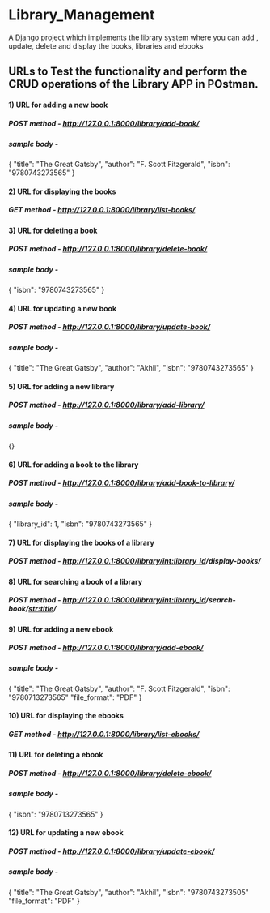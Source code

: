 # Library_Management
A Django project which implements the library system where you can add , update, delete and display the books, libraries and ebooks

## URLs to Test the functionality and perform the CRUD operations of the Library APP in POstman.
#### 1) URL for adding a new book
   ##### POST method - http://127.0.0.1:8000/library/add-book/
   ##### sample body -
   {
  "title": "The Great Gatsby",
  "author": "F. Scott Fitzgerald",
  "isbn": "9780743273565"
   }

#### 2) URL for displaying the books
   ##### GET method - http://127.0.0.1:8000/library/list-books/

#### 3) URL for deleting a book
   ##### POST method - http://127.0.0.1:8000/library/delete-book/
   ##### sample body -
   {
  "isbn": "9780743273565"
   }

#### 4) URL for updating a new book
   ##### POST method - http://127.0.0.1:8000/library/update-book/
   ##### sample body -
   {
  "title": "The Great Gatsby",
  "author": "Akhil",
  "isbn": "9780743273565"
   }

#### 5) URL for adding a new library
   ##### POST method - http://127.0.0.1:8000/library/add-library/
   ##### sample body -
   {}

#### 6) URL for adding a book to the library
   ##### POST method - http://127.0.0.1:8000/library/add-book-to-library/
   ##### sample body -
   {
  "library_id": 1,
  "isbn": "9780743273565"
   }

#### 7) URL for displaying the books of a library
   ##### POST method - http://127.0.0.1:8000/library/<int:library_id>/display-books/

#### 8) URL for searching a book of a library
   ##### POST method - http://127.0.0.1:8000/library/<int:library_id>/search-book/<str:title>/

#### 9) URL for adding a new ebook
   ##### POST method - http://127.0.0.1:8000/library/add-ebook/
   ##### sample body -
   {
  "title": "The Great Gatsby",
  "author": "F. Scott Fitzgerald",
  "isbn": "9780713273565"
  "file_format": "PDF"
   }

#### 10) URL for displaying the ebooks
   ##### GET method - http://127.0.0.1:8000/library/list-ebooks/

#### 11) URL for deleting a ebook
   ##### POST method - http://127.0.0.1:8000/library/delete-ebook/
   ##### sample body -
   {
  "isbn": "9780713273565"
   }

#### 12) URL for updating a new ebook
   ##### POST method - http://127.0.0.1:8000/library/update-ebook/
   ##### sample body -
   {
  "title": "The Great Gatsby",
  "author": "Akhil",
  "isbn": "9780743273505"
  "file_format": "PDF"
   }

   
